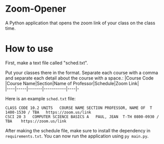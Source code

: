 # Zoom-Opener
A Python application that opens the zoom link of your class on the class time.

# How to use
First, make a text file called "sched.txt".

Put your classes there in the format. Separate each course with a comma and separate each detail about the course with a space.:
|Course Code |Course Name|Section|Name of Professor|Schedule|Zoom Link|      
|----|-----|-------|-----------|----|-

Here is an example `sched.txt` file:
```
CLASS CODE 10.2	UNITS	COURSE NAME	SECTION	PROFESSOR, NAME OF	T 1400-1530 / TBA	https://zoom.us/link
CSCI 20	3	COMPUTER SCIENCE BASICS	A	PAUL, JEAN	T-TH 0800-0930 / TBA	https://zoom.us/link

```

After making the schedule file, make sure to install the dependency in `requirements.txt`.
You can now run the application using `py main.py`.
